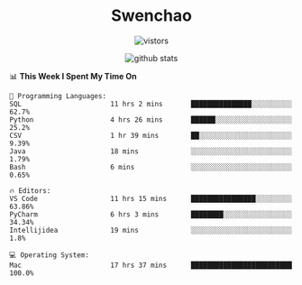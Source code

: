 <h1 align="center">Swenchao</h3>

<p align="center">
  <img src="https://visitor-badge.glitch.me/badge?page_id=Swenchao" alt="vistors" />
</p>

<p align="center">
  <img src="https://github-readme-stats.vercel.app/api?username=Swenchao&count_private=true&show_icons=true&theme=vue-dark&hide_title=true" alt="github stats" />
</p>

<!--START_SECTION:waka-->
📊 **This Week I Spent My Time On** 

```text
💬 Programming Languages: 
SQL                      11 hrs 2 mins       ███████████████░░░░░░░░░░   62.7% 
Python                   4 hrs 26 mins       ██████░░░░░░░░░░░░░░░░░░░   25.2% 
CSV                      1 hr 39 mins        ██░░░░░░░░░░░░░░░░░░░░░░░   9.39% 
Java                     18 mins             ░░░░░░░░░░░░░░░░░░░░░░░░░   1.79% 
Bash                     6 mins              ░░░░░░░░░░░░░░░░░░░░░░░░░   0.65%

🔥 Editors: 
VS Code                  11 hrs 15 mins      ████████████████░░░░░░░░░   63.86% 
PyCharm                  6 hrs 3 mins        ████████░░░░░░░░░░░░░░░░░   34.34% 
Intellijidea             19 mins             ░░░░░░░░░░░░░░░░░░░░░░░░░   1.8%

💻 Operating System: 
Mac                      17 hrs 37 mins      █████████████████████████   100.0%

```


<!--END_SECTION:waka-->
